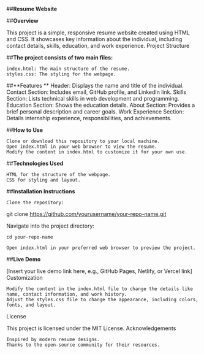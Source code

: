 ##**Resume Website**

##**Overview**

This project is a simple, responsive resume website created using HTML and CSS. It showcases key information about the individual, including contact details, skills, education, and work experience.
Project Structure

##**The project consists of two main files:**

    index.html: The main structure of the resume.
    styles.css: The styling for the webpage.

##**Features
**
    Header: Displays the name and title of the individual.
    Contact Section: Includes email, GitHub profile, and LinkedIn link.
    Skills Section: Lists technical skills in web development and programming.
    Education Section: Shows the education details.
    About Section: Provides a brief personal description and career goals.
    Work Experience Section: Details internship experience, responsibilities, and achievements.

##**How to Use**

    Clone or download this repository to your local machine.
    Open index.html in your web browser to view the resume.
    Modify the content in index.html to customize it for your own use.

##**Technologies Used**

    HTML for the structure of the webpage.
    CSS for styling and layout.

##**Installation Instructions**

    Clone the repository:

git clone https://github.com/yourusername/your-repo-name.git

Navigate into the project directory:

    cd your-repo-name

    Open index.html in your preferred web browser to preview the project.

##**Live Demo**

[Insert your live demo link here, e.g., GitHub Pages, Netlify, or Vercel link]
Customization

    Modify the content in the index.html file to change the details like name, contact information, and work history.
    Adjust the styles.css file to change the appearance, including colors, fonts, and layout.

License

This project is licensed under the MIT License.
Acknowledgements

    Inspired by modern resume designs.
    Thanks to the open-source community for their resources.
